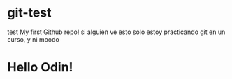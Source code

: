 # git-test
test
My first Github repo!
si alguien ve esto solo estoy practicando git en un curso, y ni moodo
# Hello Odin!